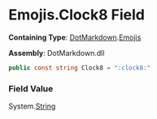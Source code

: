 # Emojis\.Clock8 Field

**Containing Type**: [DotMarkdown](../../README.md)\.[Emojis](../README.md)

**Assembly**: DotMarkdown\.dll

```csharp
public const string Clock8 = ":clock8:"
```

### Field Value

System\.[String](https://docs.microsoft.com/en-us/dotnet/api/system.string)